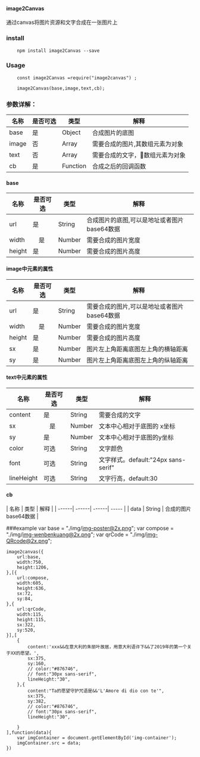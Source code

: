 #### image2Canvas

通过canvas将图片资源和文字合成在一张图片上

### install
        npm install image2Canvas --save

### Usage

        const image2Canvas =require("image2canvas") ;

        image2Canvas(base,image,text,cb);

        
### 参数详解：

| 名称 | 是否可选 | 类型 | 解释 |
| ------| ------| ------| ----- |
| base | 是 | Object | 合成图片的底图 |
| image | 否 | Array | 需要合成的图片,其数组元素为对象 |
| text | 否 | Array | 需要合成的文字，数组元素为对象 |
| cb |  是 | Function | 合成之后的回调函数 |


#### base
| 名称 | 是否可选 | 类型 | 解释 |
| ------| ------| ------| ----- |
| url | 是 | String | 合成图片的底图,可以是地址或者图片base64数据 |
| width | 　是 | Number | 需要合成的图片宽度 |
| height | 是 | Number | 需要合成的图片高度 |


#### image中元素的属性

| 名称 | 是否可选 | 类型 | 解释 |
| ------| ------| ------| ----- |
| url | 是 | String | 需要合成的图片,可以是地址或者图片base64数据 |
| width | 　是 | Number | 需要合成的图片宽度 |
| height | 是 | Number | 需要合成的图片高度 |
| sx | 是 | Number | 图片左上角距离底图左上角的横轴距离 |
| sy | 是 | Number | 图片左上角距离底图左上角的纵轴距离 |


####  text中元素的属性
| 名称 | 是否可选 | 类型 | 解释 |
| ------| ------| ------| ----- |
| content | 是 | String | 需要合成的文字 |
| sx | 　是 | Number |文本中心相对于底图的 x坐标 |
| sy | 是 | Number | 文本中心相对于底图的y坐标 |
| color | 可选 |String | 文字颜色|
| font | 可选 | String | 文字样式。default:"24px sans-serif" |
| lineHeight | 可选 | String | 文字行高，default:30 |


#### cb

| 名称 |   类型 | 解释 |
| ------| ------| ------| ----- |
| data  | String | 合成的图片base64数据 |


###example
    var base = "./img/img-poster@2x.png";
    var compose = "./img/img-wenbenkuang@2x.png";
    var qrCode = "./img/img-QRcode@2x.png";

    image2canvas({
        url:base,
        width:750,
        height:1206,
    },[{
        url:compose,
        width:605,
        height:636,
        sx:72,
        sy:84,
    },{
        url:qrCode,
        width:115,
        height:115,
        sx:322,
        sy:520,
    }],[
        {
            content:'xxx&&在意大利的朱丽叶故居，用意大利语许下&&了2019年的第一个关于XX的愿望。',
            sx:375,
            sy:160,
            // color:"#876746",
            // font:"30px sans-serif",
            lineHeight:"30",
        },{
            content:"Ta的愿望守护咒语是&&'L'Amore di dio con te'",
            sx:375,
            sy:382,
            // color:"#876746",
            // font:"30px sans-serif",
            lineHeight:"30",

        }
    ],function(data){
        var imgContainer = document.getElementById('img-container');
        imgContainer.src = data;
    })